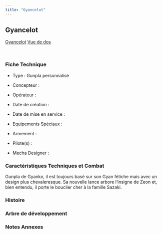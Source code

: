 ```yaml
---
title: "Gyancelot"
---
```


Gyancelot
---------





[Gyancelot](javascript:change_image_m('images/stories/saga/gundambftiw/mechas/gyancelot.png');)
[Vue de dos](javascript:change_image_m('images/stories/saga/gundambftiw/mechas/gyancelot-dos.png');)

 

### Fiche Technique


- Type : Gunpla personnalisé
  
- Concepteur : 
  
- Opérateur : 
  
- Date de création : 
  
- Date de mise en service : 
  
- Equipements Spéciaux :




- Armement :




- Pilote(s) : 





- Mecha Designer : 


### Caractéristiques Techniques et Combat


Gunpla de Gyanko, il est toujours basé sur son Gyan fétiche mais avec un design plus chevaleresque. Sa nouvelle lance arbore l’insigne de Zeon et, bien entendu, il porte le bouclier cher à la famille Sazaki.


### Histoire


### Arbre de développement


### Notes Annexes



